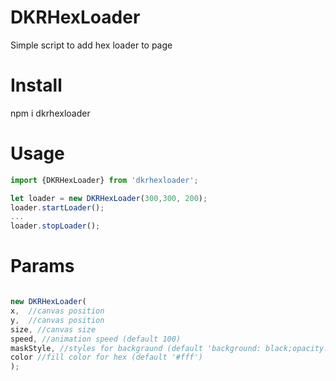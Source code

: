 # DKRHexLoader
Simple script to add hex loader to page

# Install
npm i dkrhexloader

# Usage
```js
import {DKRHexLoader} from 'dkrhexloader';

let loader = new DKRHexLoader(300,300, 200);
loader.startLoader();
...
loader.stopLoader();


```

# Params
```js

new DKRHexLoader(
x,  //canvas position  
y,  //canvas position 
size, //canvas size 
speed, //animation speed (default 100)
maskStyle, //styles for backgraund (default 'background: black;opacity: 0.4;filter: blur(8px);')
color //fill color for hex (default '#fff')
);

```
